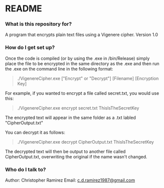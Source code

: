 # README #

### What is this repository for? ###

A program that encrypts plain text files using a Vigenere cipher.
Version 1.0

### How do I get set up? ###

Once the code is compiled (or by using the .exe in /bin/Release) simply place the file to be encrypted in the same directory
as the .exe and then run the .exe on the command line in the following format:

>./VigenereCipher.exe ["Encrypt" or "Decrypt"] [Filename] [Encryption Key]

For example, if you wanted to encrypt a file called secret.txt, you would use this:

>./VigenereCipher.exe encrypt secret.txt ThisIsTheSecretKey

The encrypted text will appear in the same folder as a .txt labled "CipherOutput.txt"

You can decrypt it as follows:

>./VigenereCipher.exe decrypt CipherOutput.txt ThisIsTheSecretKey

The decrypted text will then be output to another file called CipherOutput.txt, overwriting the original if the name 
wasn't changed.

### Who do I talk to? ###

Author: Christopher Ramirez
Email: c.d.ramirez1987@gmail.com